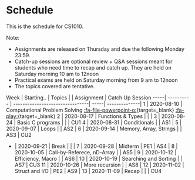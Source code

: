 # Schedule

This is the schedule for CS1010.

Note:

- Assignments are released on Thursday and due the following Monday 23:59.
- Catch-up sessions are optional review + Q&A sessions meant for students who need time to recap and catch up.  They are held on Saturday morning 10 am to 12noon
- Practical exams are held on Saturday morning from 9 am to 12noon
- The topics covered are tentative.

Week | Starting.. | Topics                          |      | Assignment | Catch Up Session
-----| ---------- | --------------------------------| -----| --------------|
1    | 2020-08-10 | Computational Problem Solving [:fa-file-powerpoint-o:](slides/cs1010-lec1.html){target=_blank} [:fa-play:](https://mediaweb.ap.panopto.com/Panopto/Pages/Viewer.aspx?id=2be0d84b-76d7-4bb0-a865-ac1300714e1d){target=_blank}
2    | 2020-08-17 | Functions & Types               |      |     |
3    | 2020-08-24 | Basic C programs                |      |     | CU1
4    | 2020-08-31 | Conditionals                    |      | AS1 |
5    | 2020-09-07 | Loops                           |      | AS2 |
6    | 2020-09-14 | Memory, Array, Strings          |      | AS3 | CU2
-    | 2020-09-21 | Break                           |      |     |
7    | 2020-09-28 | Midterm                         | PE1  | AS4 |
8    | 2020-10-05 | Call-by-Referece, nD-Array      |      | AS5 |
9    | 2020-10-12 | Efficiency, Macro               |      | AS6 |
10   | 2020-10-19 | Searching and Sorting           |      | AS7 | CU3
11   | 2020-10-26 | More recursion                  |      | AS8 |
12   | 2020-11-02 | Struct and I/O                  | PE2  | AS9 |
13   | 2020-11-09 | Recap                           |      |     | CU4
